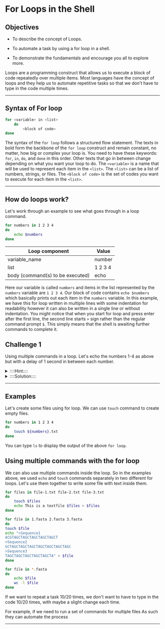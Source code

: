# For Loops in the Shell

## Objectives

- To describe the concept of Loops.

- To automate a task by using a for loop in a shell.
  
- To demonstrate the fundamentals and encourage you all to explore more.
  

Loops are a programming construct that allows us to execute a block of code repeatedly over multiple items. Most languages have the concept of loops and they help us to automate repetitive tasks so that we don't have to type in the code multiple times.

---

## Syntax of For loop

```bash
for <variable> in <list>
    do
        <block of code>
done
```

The syntax of the `for loop` follows a structured flow statement. The texts in bold form the backbone of the `for loop` construct and remain constant, no matter, how big or complex your loop is. You need to have these keywords: `for`, `in`, `do`, and `done` in this order. Other texts that go in between change depending on what you want your loop to do. The `<variable>` is a name that will be used to represent each item in the `<list>`. The `<list>` can be a list of numbers, strings, or files. The `<block of code>` is the set of codes you want to execute for each item in the `<list>`.

---

## How do loops work?
Let's work through an example to see what goes through in a loop command.

```bash
for numbers in 1 2 3 4
do
    echo $numbers
done
```

|Loop component                    | Value  |
|----------------------------------|--------|
|variable_name                     | number |
|list                              | 1 2 3 4|
|body (command(s) to be executed)  | echo   |

Here our variable is called `numbers` and items in the list represented by the `numbers` variable are `1 2 3 4`. Our block of code contains `echo $numbers` which basically prints out each item in the `numbers` variable. 
In this example, we have this for loop written in multiple lines with some indentation for readability however it can also be written in a single line or without indentation. You might notice that when you start for loop and press enter after the first line, the second line starts `>` sign rather than the regular command prompt `$`. This simply means that the shell is awaiting further commands to complete it. 


## Challenge 1
Using multiple commands in a loop. Let's echo the numbers 1-4 as above but with a delay of 1 second in between each number.

<details>
    <summary>::::Hint::::</summary>

`sleep` command suspends execution for an interval of time.

usage: sleep [seconds]

eg. `sleep 1` for 1 second delay.

</details>

<details>
    <summary>::::Solution::::</summary>

```bash
for numbers in 1 2 3 4
do
    echo $numbers
    sleep 1
done
```
</details>

---
## Examples
Let's create some files using for loop. We can use `touch` command to create empty files.

```bash
for numbers in 1 2 3 4
do
    touch ${numbers}.txt
done
```
You can type `ls` to display the output of the above `for loop`.


## Using multiple commands with the for loop

We can also use multiple commands inside the loop. So in the examples above, we used `echo` and `touch` commands separately in two different for loops. Let's use them together to write some file with text inside them.

```bash
for files in file-1.txt file-2.txt file-3.txt
do
    touch $files
    echo This is a textfile $files > $files
done
```


```bash
for file in 1.fasta 2.fasta 3.fasta
do
touch $file
echo ">Sequence1
ACGTAGCTAGCTAGCTAGCTAGCT
>Sequence2
GCTAGCTAGCTAGCTAGCTAGCTAGCTAGC
>Sequence3
TAGCTAGCTAGCTAGCTAGCTA" > $file
done
```

```bash
for file in *.fasta
do
    echo $file
    wc -l $file
done
```


If we want to repeat a task 10/20 times, we don't want to have to type in the code 10/20 times, with maybe a slight change each time.


For example, if we need to run a set of commands for multiple files As such they can automate the process

  
---






